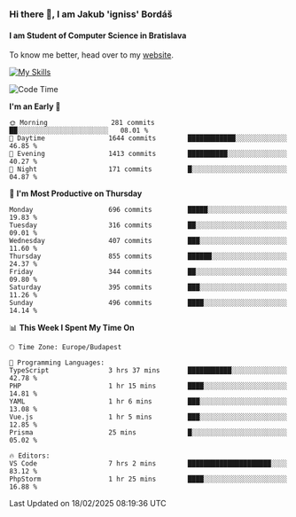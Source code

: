 ### Hi there 👋, I am Jakub 'igniss' Bordáš

#### I am Student of Computer Science in Bratislava
To know me better, head over to my [website](https://bordas.sk).

[![My Skills](https://skillicons.dev/icons?i=js,typescript,html,css,figma,svelte,vue,next,postgresql,nest,express,nodejs)](https://bordas.sk)


<!--START_SECTION:waka-->
![Code Time](http://img.shields.io/badge/Code%20Time-1%2C686%20hrs%2046%20mins-blue)

**I'm an Early 🐤** 

```text
🌞 Morning                281 commits         ██░░░░░░░░░░░░░░░░░░░░░░░   08.01 % 
🌆 Daytime                1644 commits        ████████████░░░░░░░░░░░░░   46.85 % 
🌃 Evening                1413 commits        ██████████░░░░░░░░░░░░░░░   40.27 % 
🌙 Night                  171 commits         █░░░░░░░░░░░░░░░░░░░░░░░░   04.87 % 
```
📅 **I'm Most Productive on Thursday** 

```text
Monday                   696 commits         █████░░░░░░░░░░░░░░░░░░░░   19.83 % 
Tuesday                  316 commits         ██░░░░░░░░░░░░░░░░░░░░░░░   09.01 % 
Wednesday                407 commits         ███░░░░░░░░░░░░░░░░░░░░░░   11.60 % 
Thursday                 855 commits         ██████░░░░░░░░░░░░░░░░░░░   24.37 % 
Friday                   344 commits         ██░░░░░░░░░░░░░░░░░░░░░░░   09.80 % 
Saturday                 395 commits         ███░░░░░░░░░░░░░░░░░░░░░░   11.26 % 
Sunday                   496 commits         ████░░░░░░░░░░░░░░░░░░░░░   14.14 % 
```


📊 **This Week I Spent My Time On** 

```text
🕑︎ Time Zone: Europe/Budapest

💬 Programming Languages: 
TypeScript               3 hrs 37 mins       ███████████░░░░░░░░░░░░░░   42.78 % 
PHP                      1 hr 15 mins        ████░░░░░░░░░░░░░░░░░░░░░   14.81 % 
YAML                     1 hr 6 mins         ███░░░░░░░░░░░░░░░░░░░░░░   13.08 % 
Vue.js                   1 hr 5 mins         ███░░░░░░░░░░░░░░░░░░░░░░   12.85 % 
Prisma                   25 mins             █░░░░░░░░░░░░░░░░░░░░░░░░   05.02 % 

🔥 Editors: 
VS Code                  7 hrs 2 mins        █████████████████████░░░░   83.12 % 
PhpStorm                 1 hr 25 mins        ████░░░░░░░░░░░░░░░░░░░░░   16.88 % 
```


 Last Updated on 18/02/2025 08:19:36 UTC
<!--END_SECTION:waka-->
